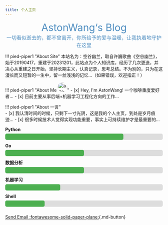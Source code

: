 ```yaml
---
title: 个人主页
---
```

<center><font  color= #518FC1 size=6 class="ml3">AstonWang‘s Blog</font></center>
<script src="https://cdnjs.cloudflare.com/ajax/libs/animejs/2.0.2/anime.min.js"></script>

 
<center><font  color= #518FC1 size=3 class="ml4">一切看似逝去的，都不曾离开，你所给予的爱与温暖，让我执着地守护在这里</font></center>
<script src="https://cdnjs.cloudflare.com/ajax/libs/animejs/2.0.2/anime.min.js"></script>


!!! pied-piper1 "About Site"
    本站名为：空谷幽兰，取自许巍歌曲《空谷幽兰》，始于20190417，重建于20231201，此站点为个人知识库，经历了几次更迭，并决心从重建之日开始，坚持长期主义，认真记录，思考总结。不为别的，只为在这漫长而又短暂的一生中，留一丝浅浅的记忆...（如果错误，欢迎指正！）

!!! pied-piper1 "About Me <img src="../pics/personal.jpg" alt="arv-anshul" style="width: 30px; border-radius: 50%;" />"
    - [x] Hey, I'm AstonWang! 一个咖啡重度爱好者...
    - [x] 目前主要从事后端+机器学习工程化方向的工作...


!!! pied-piper1 "About 一言"    
    - [x] 我认清时间的时候，只剩下一寸光阴，这是我的个人主页，到处是岁月痕迹...
    - [x] 很多时候技术人觉得实现功能重要，事实上可持续维护才是最重要的... 

<style>
.skill {
  margin-bottom: 10px;
}

.skill-name {
  font-weight: bold;
  margin-bottom: 5px;
}

.skill-bar {
  background-color: #ddd;
  height: 20px;
  border-radius: 5px;
}

.skill-level {
  background-color: #4CAF50;
  height: 100%;
  border-radius: 5px;
}
</style>

<div class="skill">
  <div class="skill-name">Python</div>
  <div class="skill-bar">
    <div class="skill-level" style="width: 75%;"></div>
  </div>
</div>

<div class="skill">
  <div class="skill-name">Go</div>
  <div class="skill-bar">
    <div class="skill-level" style="width: 50%;"></div>
  </div>
</div>

<div class="skill">
  <div class="skill-name">数据分析</div>
  <div class="skill-bar">
    <div class="skill-level" style="width: 50%;"></div>
  </div>
</div>

<div class="skill">
  <div class="skill-name">机器学习</div>
  <div class="skill-bar">
    <div class="skill-level" style="width: 35%;"></div>
  </div>
</div>

<div class="skill">
  <div class="skill-name">Shell</div>
  <div class="skill-bar">
    <div class="skill-level" style="width: 25%;"></div>
  </div>
</div>


<!-- 可选一言 -->
<center>
<font  color= #608DBD size=5>
<p id="hitokoto">
  <a href="#" id="hitokoto_text" target="_blank"></a>
</p>
<script>
  fetch('https://v1.hitokoto.cn')
    .then(response => response.json())
    .then(data => {
      const hitokoto = document.querySelector('#hitokoto_text')
      hitokoto.href = `https://hitokoto.cn/?uuid=${data.uuid}`
      hitokoto.innerText = data.hitokoto
    })
    .catch(console.error)
</script>
</font>
</center>

[Send Email :fontawesome-solid-paper-plane:](mailto:sswss5@aliyun.com>){.md-button}